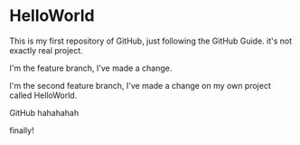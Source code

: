 # HelloWorld
This is my first repository of GitHub, just following the GitHub Guide. it's not exactly real project.

I'm the feature branch, I've made a change. 


I'm the second feature branch, I've made a change on my own project called HelloWorld.

GitHub hahahahah

finally!
